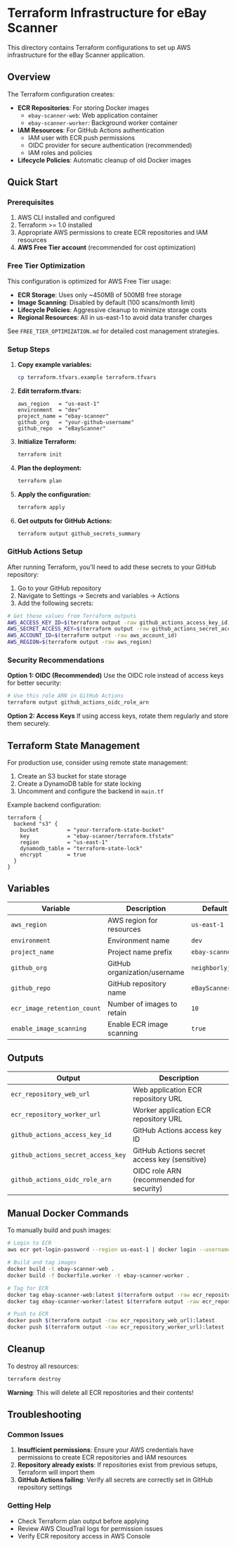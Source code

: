 # Terraform Infrastructure for eBay Scanner

This directory contains Terraform configurations to set up AWS infrastructure for the eBay Scanner application.

## Overview

The Terraform configuration creates:

- **ECR Repositories**: For storing Docker images
  - `ebay-scanner-web`: Web application container
  - `ebay-scanner-worker`: Background worker container
- **IAM Resources**: For GitHub Actions authentication
  - IAM user with ECR push permissions
  - OIDC provider for secure authentication (recommended)
  - IAM roles and policies
- **Lifecycle Policies**: Automatic cleanup of old Docker images

## Quick Start

### Prerequisites

1. AWS CLI installed and configured
2. Terraform >= 1.0 installed
3. Appropriate AWS permissions to create ECR repositories and IAM resources
4. **AWS Free Tier account** (recommended for cost optimization)

### Free Tier Optimization

This configuration is optimized for AWS Free Tier usage:
- **ECR Storage**: Uses only ~450MB of 500MB free storage
- **Image Scanning**: Disabled by default (100 scans/month limit)
- **Lifecycle Policies**: Aggressive cleanup to minimize storage costs
- **Regional Resources**: All in us-east-1 to avoid data transfer charges

See `FREE_TIER_OPTIMIZATION.md` for detailed cost management strategies.

### Setup Steps

1. **Copy example variables:**
   ```bash
   cp terraform.tfvars.example terraform.tfvars
   ```

2. **Edit terraform.tfvars:**
   ```hcl
   aws_region   = "us-east-1"
   environment  = "dev"
   project_name = "ebay-scanner"
   github_org   = "your-github-username"
   github_repo  = "eBayScanner"
   ```

3. **Initialize Terraform:**
   ```bash
   terraform init
   ```

4. **Plan the deployment:**
   ```bash
   terraform plan
   ```

5. **Apply the configuration:**
   ```bash
   terraform apply
   ```

6. **Get outputs for GitHub Actions:**
   ```bash
   terraform output github_secrets_summary
   ```

### GitHub Actions Setup

After running Terraform, you'll need to add these secrets to your GitHub repository:

1. Go to your GitHub repository
2. Navigate to Settings → Secrets and variables → Actions
3. Add the following secrets:

```bash
# Get these values from Terraform outputs
AWS_ACCESS_KEY_ID=$(terraform output -raw github_actions_access_key_id)
AWS_SECRET_ACCESS_KEY=$(terraform output -raw github_actions_secret_access_key)
AWS_ACCOUNT_ID=$(terraform output -raw aws_account_id)
AWS_REGION=$(terraform output -raw aws_region)
```

### Security Recommendations

**Option 1: OIDC (Recommended)**
Use the OIDC role instead of access keys for better security:
```bash
# Use this role ARN in GitHub Actions
terraform output github_actions_oidc_role_arn
```

**Option 2: Access Keys**
If using access keys, rotate them regularly and store them securely.

## Terraform State Management

For production use, consider using remote state management:

1. Create an S3 bucket for state storage
2. Create a DynamoDB table for state locking
3. Uncomment and configure the backend in `main.tf`

Example backend configuration:
```hcl
terraform {
  backend "s3" {
    bucket         = "your-terraform-state-bucket"
    key            = "ebay-scanner/terraform.tfstate"
    region         = "us-east-1"
    dynamodb_table = "terraform-state-lock"
    encrypt        = true
  }
}
```

## Variables

| Variable | Description | Default |
|----------|-------------|---------|
| `aws_region` | AWS region for resources | `us-east-1` |
| `environment` | Environment name | `dev` |
| `project_name` | Project name prefix | `ebay-scanner` |
| `github_org` | GitHub organization/username | `neighborlyjim` |
| `github_repo` | GitHub repository name | `eBayScanner` |
| `ecr_image_retention_count` | Number of images to retain | `10` |
| `enable_image_scanning` | Enable ECR image scanning | `true` |

## Outputs

| Output | Description |
|--------|-------------|
| `ecr_repository_web_url` | Web application ECR repository URL |
| `ecr_repository_worker_url` | Worker application ECR repository URL |
| `github_actions_access_key_id` | GitHub Actions access key ID |
| `github_actions_secret_access_key` | GitHub Actions secret access key (sensitive) |
| `github_actions_oidc_role_arn` | OIDC role ARN (recommended for security) |

## Manual Docker Commands

To manually build and push images:

```bash
# Login to ECR
aws ecr get-login-password --region us-east-1 | docker login --username AWS --password-stdin $(terraform output -raw aws_account_id).dkr.ecr.us-east-1.amazonaws.com

# Build and tag images
docker build -t ebay-scanner-web .
docker build -f Dockerfile.worker -t ebay-scanner-worker .

# Tag for ECR
docker tag ebay-scanner-web:latest $(terraform output -raw ecr_repository_web_url):latest
docker tag ebay-scanner-worker:latest $(terraform output -raw ecr_repository_worker_url):latest

# Push to ECR
docker push $(terraform output -raw ecr_repository_web_url):latest
docker push $(terraform output -raw ecr_repository_worker_url):latest
```

## Cleanup

To destroy all resources:
```bash
terraform destroy
```

**Warning**: This will delete all ECR repositories and their contents!

## Troubleshooting

### Common Issues

1. **Insufficient permissions**: Ensure your AWS credentials have permissions to create ECR repositories and IAM resources
2. **Repository already exists**: If repositories exist from previous setups, Terraform will import them
3. **GitHub Actions failing**: Verify all secrets are correctly set in GitHub repository settings

### Getting Help

- Check Terraform plan output before applying
- Review AWS CloudTrail logs for permission issues
- Verify ECR repository access in AWS Console
